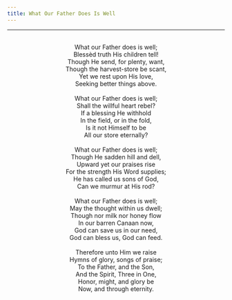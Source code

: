 ```yaml
---
title: What Our Father Does Is Well
---
```


---
<center>
<br/>
What our Father does is well;<br/>
Blessèd truth His children tell!<br/>
Though He send, for plenty, want,<br/>
Though the harvest-store be scant,<br/>
Yet we rest upon His love,<br/>
Seeking better things above.<br/>
<br/>
What our Father does is well;<br/>
Shall the willful heart rebel?<br/>
If a blessing He withhold<br/>
In the field, or in the fold,<br/>
Is it not Himself to be<br/>
All our store eternally?<br/>
<br/>
What our Father does is well;<br/>
Though He sadden hill and dell,<br/>
Upward yet our praises rise<br/>
For the strength His Word supplies;<br/>
He has called us sons of God,<br/>
Can we murmur at His rod?<br/>
<br/>
What our Father does is well;<br/>
May the thought within us dwell;<br/>
Though nor milk nor honey flow<br/>
In our barren Canaan now,<br/>
God can save us in our need,<br/>
God can bless us, God can feed.<br/>
<br/>
Therefore unto Him we raise<br/>
Hymns of glory, songs of praise;<br/>
To the Father, and the Son,<br/>
And the Spirit, Three in One,<br/>
Honor, might, and glory be<br/>
Now, and through eternity.<br/>

</center>